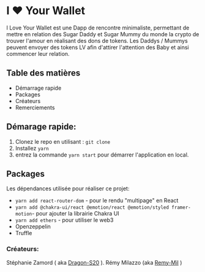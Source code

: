 # I ❤️ Your Wallet 

I Love Your Wallet est une Dapp de rencontre minimaliste, permettant de mettre en relation des Sugar Daddy et Sugar Mummy du monde la crypto de trouver l'amour en réalisant des dons de tokens.
Les Daddys / Mummys peuvent envoyer des tokens LV afin d'attirer l'attention des Baby et ainsi commencer leur relation.

## Table des matières

- Démarrage rapide
- Packages 
- Créateurs
- Remerciements

## Démarage rapide:

1. Clonez le repo en utilisant : ```git clone```
2. Installez ```yarn```
3. entrez la commande ```yarn start``` pour démarrer l'application en local.

## Packages

Les dépendances utilisée pour réaliser ce projet:

- ```yarn add react-router-dom``` - pour le rendu "multipage" en React
- ```yarn add @chakra-ui/react @emotion/react @emotion/styled framer-motion```- pour ajouter la librairie Chakra UI
- ```yarn add ethers``` - pour utiliser le web3
- Openzeppelin
- Truffle

### Créateurs:
Stéphanie Zamord ( aka [Dragon-S20](https://github.com/Dragon-S20) ). Rémy Milazzo (aka [Remy-Mil](https://github.com/Remy-Mil) )


